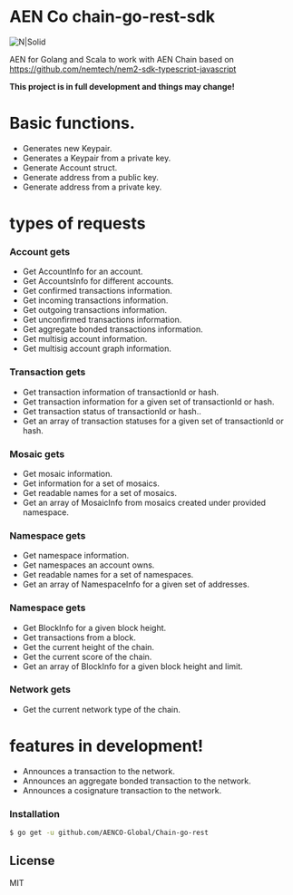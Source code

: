 # AEN Co chain-go-rest-sdk 
![N|Solid](https://aencoin.com/api/media/aenco_logo_hz_preview.jpg)

AEN for Golang and Scala to work with AEN Chain based on https://github.com/nemtech/nem2-sdk-typescript-javascript

**This project is in full development and things may change!**

# Basic functions.
 - Generates new Keypair.
 - Generates a Keypair from a private key.
 - Generate Account struct.
 - Generate address from a public key.
 - Generate address from a private key.

# types of requests

### Account gets
 - Get AccountInfo for an account.
 - Get AccountsInfo for different accounts.
 - Get confirmed transactions information.
 - Get incoming transactions information.
 - Get outgoing transactions information.
 - Get unconfirmed transactions information.
 - Get aggregate bonded transactions information.
 - Get multisig account information.
 - Get multisig account graph information.
 
 ### Transaction gets
 - Get transaction information of transactionId or hash.
 - Get transaction information for a given set of transactionId or hash.
 - Get transaction status of transactionId or hash..
 - Get an array of transaction statuses for a given set of transactionId or hash.
 
 ### Mosaic gets
 - Get mosaic information.
 - Get information for a set of mosaics.
 - Get readable names for a set of mosaics.
 - Get an array of MosaicInfo from mosaics created under provided namespace.

 ### Namespace gets
 - Get namespace information.
 - Get namespaces an account owns.
 - Get readable names for a set of namespaces.
 - Get an array of NamespaceInfo for a given set of addresses.
 
 ### Namespace gets
 - Get BlockInfo for a given block height.
 - Get transactions from a block.
 - Get the current height of the chain.
 - Get the current score of the chain.
 - Get an array of BlockInfo for a given block height and limit.
 
 ### Network gets
 - Get the current network type of the chain.
 
 # features in development!
   - Announces a transaction to the network.
   - Announces an aggregate bonded transaction to the network.
   - Announces a cosignature transaction to the network.
 
### Installation

```sh
$ go get -u github.com/AENCO-Global/Chain-go-rest
```

License
----

MIT
